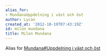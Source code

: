 ```yaml
---
alias_for:
- MundanaUppdelning i väst och öst
author: Lycan
created_at: '2012-10-19T07:43:19Z'
id: milon mundana
title: Milon Mundana
---
```

Alias for [Mundana\#Uppdelning i väst och öst]

  [Mundana\#Uppdelning i väst och öst]: Mundana#Uppdelning_i_väst_och_öst